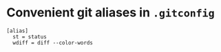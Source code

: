 # Convenient git aliases in `.gitconfig`

```
[alias]
  st = status
  wdiff = diff --color-words
```
